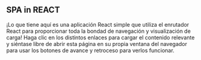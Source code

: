 ## SPA in REACT

¡Lo que tiene aquí es una aplicación React simple que utiliza el enrutador React para proporcionar toda la bondad de navegación y visualización de carga! Haga clic en los distintos enlaces para cargar el contenido relevante y siéntase libre de abrir esta página en su propia ventana del navegador para usar los botones de avance y retroceso para verlos funcionar.


